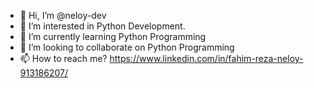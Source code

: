 - 👋 Hi, I’m @neloy-dev
- 👀 I’m interested in Python Development. 
- 🌱 I’m currently learning Python Programming
- 💞️ I’m looking to collaborate on Python Programming
- 📫 How to reach me? https://www.linkedin.com/in/fahim-reza-neloy-913186207/ 

<!---
neloy-dev/neloy-dev is a ✨ special ✨ repository because its `README.md` (this file) appears on your GitHub profile.
You can click the Preview link to take a look at your changes.
--->
